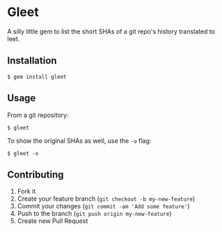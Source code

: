 # Gleet

A silly little gem to list the short SHAs of a git repo's history translated to
leet.

## Installation

    $ gem install gleet

## Usage

From a git repository:

    $ gleet

To show the original SHAs as well, use the `-o` flag:

    $ gleet -o

## Contributing

1. Fork it
2. Create your feature branch (`git checkout -b my-new-feature`)
3. Commit your changes (`git commit -am 'Add some feature'`)
4. Push to the branch (`git push origin my-new-feature`)
5. Create new Pull Request
